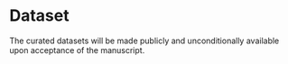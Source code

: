 # Dataset

The curated datasets will be made publicly and unconditionally available upon acceptance of the manuscript.